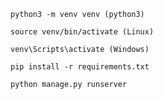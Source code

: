 
    python3 -m venv venv (python3)

    source venv/bin/activate (Linux)
    
    venv\Scripts\activate (Windows)
    
    pip install -r requirements.txt
    
    python manage.py runserver
    
    

